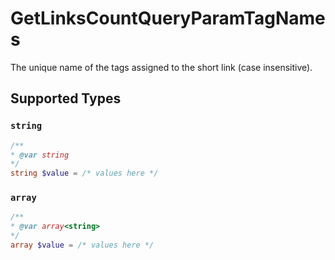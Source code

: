 # GetLinksCountQueryParamTagNames

The unique name of the tags assigned to the short link (case insensitive).


## Supported Types

### `string`

```php
/**
* @var string
*/
string $value = /* values here */
```

### `array`

```php
/**
* @var array<string>
*/
array $value = /* values here */
```

